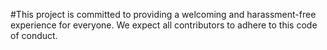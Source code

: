  #This project is committed to providing a welcoming and harassment-free experience for everyone. We expect all contributors to adhere to this code of conduct.
